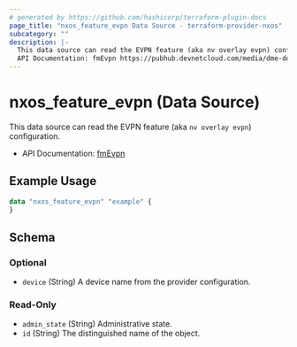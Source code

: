 ```yaml
---
# generated by https://github.com/hashicorp/terraform-plugin-docs
page_title: "nxos_feature_evpn Data Source - terraform-provider-nxos"
subcategory: ""
description: |-
  This data source can read the EVPN feature (aka nv overlay evpn) configuration.
  API Documentation: fmEvpn https://pubhub.devnetcloud.com/media/dme-docs-10-2-2/docs/Feature%20Management/fm:Evpn/
---
```


# nxos_feature_evpn (Data Source)

This data source can read the EVPN feature (aka `nv overlay evpn`) configuration.

- API Documentation: [fmEvpn](https://pubhub.devnetcloud.com/media/dme-docs-10-2-2/docs/Feature%20Management/fm:Evpn/)

## Example Usage

```terraform
data "nxos_feature_evpn" "example" {
}
```

<!-- schema generated by tfplugindocs -->
## Schema

### Optional

- `device` (String) A device name from the provider configuration.

### Read-Only

- `admin_state` (String) Administrative state.
- `id` (String) The distinguished name of the object.


